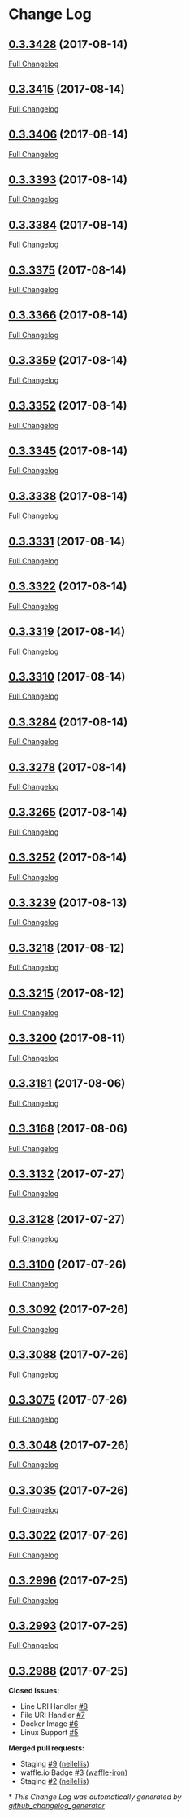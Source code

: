 # Change Log

## [0.3.3428](https://github.com/sillelien/dollar/tree/0.3.3428) (2017-08-14)
[Full Changelog](https://github.com/sillelien/dollar/compare/0.3.3415...0.3.3428)

## [0.3.3415](https://github.com/sillelien/dollar/tree/0.3.3415) (2017-08-14)
[Full Changelog](https://github.com/sillelien/dollar/compare/0.3.3406...0.3.3415)

## [0.3.3406](https://github.com/sillelien/dollar/tree/0.3.3406) (2017-08-14)
[Full Changelog](https://github.com/sillelien/dollar/compare/0.3.3393...0.3.3406)

## [0.3.3393](https://github.com/sillelien/dollar/tree/0.3.3393) (2017-08-14)
[Full Changelog](https://github.com/sillelien/dollar/compare/0.3.3384...0.3.3393)

## [0.3.3384](https://github.com/sillelien/dollar/tree/0.3.3384) (2017-08-14)
[Full Changelog](https://github.com/sillelien/dollar/compare/0.3.3375...0.3.3384)

## [0.3.3375](https://github.com/sillelien/dollar/tree/0.3.3375) (2017-08-14)
[Full Changelog](https://github.com/sillelien/dollar/compare/0.3.3366...0.3.3375)

## [0.3.3366](https://github.com/sillelien/dollar/tree/0.3.3366) (2017-08-14)
[Full Changelog](https://github.com/sillelien/dollar/compare/0.3.3359...0.3.3366)

## [0.3.3359](https://github.com/sillelien/dollar/tree/0.3.3359) (2017-08-14)
[Full Changelog](https://github.com/sillelien/dollar/compare/0.3.3352...0.3.3359)

## [0.3.3352](https://github.com/sillelien/dollar/tree/0.3.3352) (2017-08-14)
[Full Changelog](https://github.com/sillelien/dollar/compare/0.3.3345...0.3.3352)

## [0.3.3345](https://github.com/sillelien/dollar/tree/0.3.3345) (2017-08-14)
[Full Changelog](https://github.com/sillelien/dollar/compare/0.3.3338...0.3.3345)

## [0.3.3338](https://github.com/sillelien/dollar/tree/0.3.3338) (2017-08-14)
[Full Changelog](https://github.com/sillelien/dollar/compare/0.3.3331...0.3.3338)

## [0.3.3331](https://github.com/sillelien/dollar/tree/0.3.3331) (2017-08-14)
[Full Changelog](https://github.com/sillelien/dollar/compare/0.3.3322...0.3.3331)

## [0.3.3322](https://github.com/sillelien/dollar/tree/0.3.3322) (2017-08-14)
[Full Changelog](https://github.com/sillelien/dollar/compare/0.3.3319...0.3.3322)

## [0.3.3319](https://github.com/sillelien/dollar/tree/0.3.3319) (2017-08-14)
[Full Changelog](https://github.com/sillelien/dollar/compare/0.3.3310...0.3.3319)

## [0.3.3310](https://github.com/sillelien/dollar/tree/0.3.3310) (2017-08-14)
[Full Changelog](https://github.com/sillelien/dollar/compare/0.3.3284...0.3.3310)

## [0.3.3284](https://github.com/sillelien/dollar/tree/0.3.3284) (2017-08-14)
[Full Changelog](https://github.com/sillelien/dollar/compare/0.3.3278...0.3.3284)

## [0.3.3278](https://github.com/sillelien/dollar/tree/0.3.3278) (2017-08-14)
[Full Changelog](https://github.com/sillelien/dollar/compare/0.3.3265...0.3.3278)

## [0.3.3265](https://github.com/sillelien/dollar/tree/0.3.3265) (2017-08-14)
[Full Changelog](https://github.com/sillelien/dollar/compare/0.3.3252...0.3.3265)

## [0.3.3252](https://github.com/sillelien/dollar/tree/0.3.3252) (2017-08-14)
[Full Changelog](https://github.com/sillelien/dollar/compare/0.3.3239...0.3.3252)

## [0.3.3239](https://github.com/sillelien/dollar/tree/0.3.3239) (2017-08-13)
[Full Changelog](https://github.com/sillelien/dollar/compare/0.3.3218...0.3.3239)

## [0.3.3218](https://github.com/sillelien/dollar/tree/0.3.3218) (2017-08-12)
[Full Changelog](https://github.com/sillelien/dollar/compare/0.3.3215...0.3.3218)

## [0.3.3215](https://github.com/sillelien/dollar/tree/0.3.3215) (2017-08-12)
[Full Changelog](https://github.com/sillelien/dollar/compare/0.3.3200...0.3.3215)

## [0.3.3200](https://github.com/sillelien/dollar/tree/0.3.3200) (2017-08-11)
[Full Changelog](https://github.com/sillelien/dollar/compare/0.3.3181...0.3.3200)

## [0.3.3181](https://github.com/sillelien/dollar/tree/0.3.3181) (2017-08-06)
[Full Changelog](https://github.com/sillelien/dollar/compare/0.3.3168...0.3.3181)

## [0.3.3168](https://github.com/sillelien/dollar/tree/0.3.3168) (2017-08-06)
[Full Changelog](https://github.com/sillelien/dollar/compare/0.3.3132...0.3.3168)

## [0.3.3132](https://github.com/sillelien/dollar/tree/0.3.3132) (2017-07-27)
[Full Changelog](https://github.com/sillelien/dollar/compare/0.3.3128...0.3.3132)

## [0.3.3128](https://github.com/sillelien/dollar/tree/0.3.3128) (2017-07-27)
[Full Changelog](https://github.com/sillelien/dollar/compare/0.3.3100...0.3.3128)

## [0.3.3100](https://github.com/sillelien/dollar/tree/0.3.3100) (2017-07-26)
[Full Changelog](https://github.com/sillelien/dollar/compare/0.3.3092...0.3.3100)

## [0.3.3092](https://github.com/sillelien/dollar/tree/0.3.3092) (2017-07-26)
[Full Changelog](https://github.com/sillelien/dollar/compare/0.3.3088...0.3.3092)

## [0.3.3088](https://github.com/sillelien/dollar/tree/0.3.3088) (2017-07-26)
[Full Changelog](https://github.com/sillelien/dollar/compare/0.3.3075...0.3.3088)

## [0.3.3075](https://github.com/sillelien/dollar/tree/0.3.3075) (2017-07-26)
[Full Changelog](https://github.com/sillelien/dollar/compare/0.3.3048...0.3.3075)

## [0.3.3048](https://github.com/sillelien/dollar/tree/0.3.3048) (2017-07-26)
[Full Changelog](https://github.com/sillelien/dollar/compare/0.3.3035...0.3.3048)

## [0.3.3035](https://github.com/sillelien/dollar/tree/0.3.3035) (2017-07-26)
[Full Changelog](https://github.com/sillelien/dollar/compare/0.3.3022...0.3.3035)

## [0.3.3022](https://github.com/sillelien/dollar/tree/0.3.3022) (2017-07-26)
[Full Changelog](https://github.com/sillelien/dollar/compare/0.3.2996...0.3.3022)

## [0.3.2996](https://github.com/sillelien/dollar/tree/0.3.2996) (2017-07-25)
[Full Changelog](https://github.com/sillelien/dollar/compare/0.3.2993...0.3.2996)

## [0.3.2993](https://github.com/sillelien/dollar/tree/0.3.2993) (2017-07-25)
[Full Changelog](https://github.com/sillelien/dollar/compare/0.3.2988...0.3.2993)

## [0.3.2988](https://github.com/sillelien/dollar/tree/0.3.2988) (2017-07-25)
**Closed issues:**

- Line URI Handler [\#8](https://github.com/sillelien/dollar/issues/8)
- File URI Handler [\#7](https://github.com/sillelien/dollar/issues/7)
- Docker Image [\#6](https://github.com/sillelien/dollar/issues/6)
- Linux Support [\#5](https://github.com/sillelien/dollar/issues/5)

**Merged pull requests:**

- Staging [\#9](https://github.com/sillelien/dollar/pull/9) ([neilellis](https://github.com/neilellis))
- waffle.io Badge [\#3](https://github.com/sillelien/dollar/pull/3) ([waffle-iron](https://github.com/waffle-iron))
- Staging [\#2](https://github.com/sillelien/dollar/pull/2) ([neilellis](https://github.com/neilellis))



\* *This Change Log was automatically generated by [github_changelog_generator](https://github.com/skywinder/Github-Changelog-Generator)*